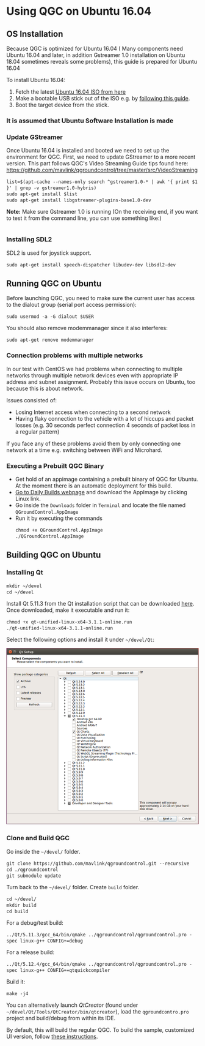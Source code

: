 # Using QGC on Ubuntu 16.04

## OS Installation

Because QGC is optimized for Ubuntu 16.04 ( Many components need Ubuntu 16.04 and later, 
in addition Gstreamer 1.0 installation on Ubuntu 18.04 sometimes reveals some problems),
this guide is prepared for Ubuntu 16.04

To install Ubuntu 16.04:
1. Fetch the latest [Ubuntu 16.04 ISO from here](http://releases.ubuntu.com/16.04/)
1. Make a bootable USB stick out of the ISO e.g. by [following this guide](https://tutorials.ubuntu.com/tutorial/tutorial-create-a-usb-stick-on-ubuntu#0).
1. Boot the target device from the stick.

### It is assumed that Ubuntu Software Installation is made

### Update GStreamer

Once Ubuntu 16.04 is installed and booted we need to set up the environment for QGC.
First, we need to update GStreamer to a more recent version.
This part follows QGC's Video Streaming Guide tips found here: https://github.com/mavlink/qgroundcontrol/tree/master/src/VideoStreaming

```
list=$(apt-cache --names-only search ^gstreamer1.0-* | awk '{ print $1 }' | grep -v gstreamer1.0-hybris)
sudo apt-get install $list
sudo apt-get install libgstreamer-plugins-base1.0-dev
```
**Note:** Make sure Gstreamer 1.0 is running (On the receiving end, if you want to test it from the command line, you can use something like:)
```gst-launch-1.0 udpsrc port=5600 caps='application/x-rtp, media=(string)video, clock-rate=(int)90000, encoding-name=(string)H264' ! rtph264depay ! h264parse ! avdec_h264 ! autovideosink fps-update-interval=1000 sync=false
```

### Installing SDL2

SDL2 is used for joystick support.

```
sudo apt-get install speech-dispatcher libudev-dev libsdl2-dev
```

## Running QGC on Ubuntu

Before launching QGC, you need to make sure the current user has access to the dialout group (serial port access permission):
```
sudo usermod -a -G dialout $USER
```

You should also remove modemmanager since it also interferes:
```
sudo apt-get remove modemmanager
```

### Connection problems with multiple networks

In our test with CentOS we had problems when connecting to multiple networks through multiple network devices even with appropriate IP address and subnet assignment.
Probably this issue occurs on Ubuntu, too because this is about network.

Issues consisted of:
- Losing Internet access when connecting to a second network
- Having flaky connection to the vehicle with a lot of hiccups and packet losses (e.g. 30 seconds perfect connection 4 seconds of packet loss in a regular pattern)

If you face any of these problems avoid them by only connecting one network at a time e.g. switching between WiFi and Microhard.

### Executing a Prebuilt QGC Binary

- Get hold of an appimage containing a prebuilt binary of QGC for Ubuntu.
  At the moment there is an automatic deployment for this build.
- [Go to Daily Builds webpage](https://docs.qgroundcontrol.com/en/releases/daily_builds.html) and download the AppImage by clicking Linux link.
- Go inside the `Downloads` folder in `Terminal` and locate the file named `QGroundControl.AppImage`
- Run it by executing the commands
  ```
  chmod +x QGroundControl.AppImage
  ./QGroundControl.AppImage
  ```

## Building QGC on Ubuntu

### Installing Qt
```
mkdir ~/devel
cd ~/devel
```

Install Qt 5.11.3 from the Qt installation script that can be downloaded [here](https://www.qt.io/download-thank-you?os=linux&hsLang=en).
Once downloaded, make it executable and run it:
```
chmod +x qt-unified-linux-x64-3.1.1-online.run
./qt-unified-linux-x64-3.1.1-online.run
```

Select the following options and install it under `~/devel/Qt`:

![Qt Software Selection](../../assets/getting_started/ubuntu/qt_setup.png)

### Clone and Build QGC

Go inside the `~/devel/` folder.

```
git clone https://github.com/mavlink/qgroundcontrol.git --recursive
cd ./qgroundcontrol
git submodule update
```

Turn back to the `~/devel/` folder. Create `build` folder.

```
cd ~/devel/
mkdir build
cd build
```

For a debug/test build:
```
../Qt/5.11.3/gcc_64/bin/qmake ../qgroundcontrol/qgroundcontrol.pro -spec linux-g++ CONFIG+=debug
```
For a release build:
```
../Qt/5.12.4/gcc_64/bin/qmake ../qgroundcontrol/qgroundcontrol.pro -spec linux-g++ CONFIG+=qtquickcompiler
```
Build it:
```
make -j4
```

You can alternatively launch *QtCreator* (found under `~/devel/Qt/Tools/QtCreator/bin/qtcreator`), load the `qgroundcontro.pro` project and build/debug from within its IDE.

By default, this will build the regular QGC.
To build the sample, customized UI version, follow [these instructions](https://github.com/mavlink/qgroundcontrol/blob/master/custom-example/README.md).
